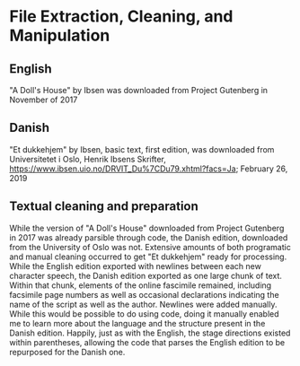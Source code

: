 # File Extraction, Cleaning, and Manipulation

## English
"A Doll's House" by Ibsen was downloaded from Project Gutenberg in November of 2017

## Danish
"Et dukkehjem" by Ibsen, basic text, first edition, was downloaded from Universitetet i Oslo, Henrik Ibsens Skrifter, https://www.ibsen.uio.no/DRVIT_Du%7CDu79.xhtml?facs=Ja; February 26, 2019

## Textual cleaning and preparation
While the version of "A Doll's House" downloaded from Project Gutenberg in 2017 was already parsible through code, the Danish edition, downloaded from the University of Oslo was not. Extensive amounts of both programatic and manual cleaning occurred to get "Et dukkehjem" ready for processing. While the English edition exported with newlines between each new character speech, the Danish edition exported as one large chunk of text. Within that chunk, elements of the online fascimile remained, including facsimile page numbers as well as occasional declarations indicating the name of the script as well as the author. Newlines were added manually. While this would be possible to do using code, doing it manually enabled me to learn more about the language and the structure present in the Danish edition. Happily, just as with the English, the stage directions existed within parentheses, allowing the code that parses the English edition to be repurposed for the Danish one.
